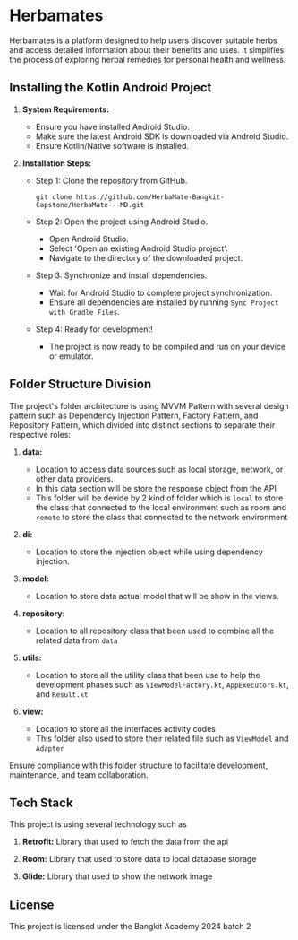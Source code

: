 # Herbamates

Herbamates is a platform designed to help users discover suitable herbs and access detailed information about their benefits and uses. It simplifies the process of exploring herbal remedies for personal health and wellness.


## Installing the Kotlin Android Project

1. **System Requirements:**
    - Ensure you have installed Android Studio.
    - Make sure the latest Android SDK is downloaded via Android Studio.
    - Ensure Kotlin/Native software is installed.

2. **Installation Steps:**

    - Step 1: Clone the repository from GitHub.
      ```
      git clone https://github.com/HerbaMate-Bangkit-Capstone/HerbaMate---MD.git
      ```

    - Step 2: Open the project using Android Studio.
        - Open Android Studio.
        - Select 'Open an existing Android Studio project'.
        - Navigate to the directory of the downloaded project.

    - Step 3: Synchronize and install dependencies.
        - Wait for Android Studio to complete project synchronization.
        - Ensure all dependencies are installed by running `Sync Project with Gradle Files`.

    - Step 4: Ready for development!
        - The project is now ready to be compiled and run on your device or emulator.

## Folder Structure Division

The project's folder architecture is using MVVM Pattern with several design pattern such as Dependency Injection Pattern, Factory Pattern, and Repository Pattern, which divided into distinct sections to separate their respective roles:

1. **data:**
    - Location to access data sources such as local storage, network, or other data providers.
    - In this data section will be store the response object from the API
    - This folder will be devide by 2 kind of folder which is `local` to store the class that connected to the local environment such as room and `remote` to store the class that connected to the network environment

2. **di:**
    - Location to store the injection object while using dependency injection.

3. **model:**
    - Location to store data actual model that will be show in the views.

4. **repository:**
    - Location to all repository class that been used to combine all the related data from `data`

5. **utils:**
    - Location to store all the utility class that been use to help the development phases such as `ViewModelFactory.kt`, `AppExecutors.kt`, and  `Result.kt`

6. **view:**
    - Location to store all the interfaces activity codes 
    - This folder also used to store their related file such as `ViewModel` and `Adapter`


Ensure compliance with this folder structure to facilitate development, maintenance, and team collaboration.

## Tech Stack
This project is using several technology such as

1. **Retrofit:** Library that used to fetch the data from the api

2. **Room:** Library that used to store data to local database storage

3. **Glide:** Library that used to show the network image


## License
This project is licensed under the Bangkit Academy 2024 batch 2